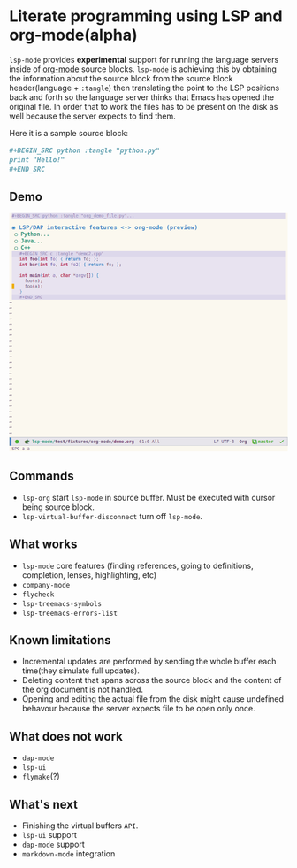 # Literate programming using LSP and org-mode(alpha)
`lsp-mode` provides **experimental** support for running the language servers
inside of [org-mode](https://orgmode.org/) source blocks. `lsp-mode` is
achieving this by obtaining the information about the source block from the
source block header(language + `:tangle`) then translating the point to the LSP
positions back and forth so the language server thinks that Emacs has opened the
original file. In order that to work the files has to be present on the disk as
well because the server expects to find them.

Here it is a sample source block:

``` org
#+BEGIN_SRC python :tangle "python.py"
print "Hello!"
#+END_SRC
```

## Demo
![Demo](../../examples/org-mode.gif )

## Commands
* `lsp-org` start `lsp-mode` in source buffer. Must be executed with cursor
  being source block.
* `lsp-virtual-buffer-disconnect` turn off `lsp-mode`.

## What works
* `lsp-mode` core features (finding references, going to definitions, completion, lenses, highlighting, etc)
* `company-mode`
* `flycheck`
* `lsp-treemacs-symbols`
* `lsp-treemacs-errors-list`

## Known limitations
* Incremental updates are performed by sending the whole
  buffer each time(they simulate full updates).
* Deleting content that spans across the source block and the content of the org
  document is not handled.
* Opening and editing the actual file from the disk might cause undefined
  behavour because the server expects file to be open only once.

## What does not work
* `dap-mode`
* `lsp-ui`
* `flymake`(?)

## What's next
- Finishing the virtual buffers `API`.
- `lsp-ui` support
- `dap-mode` support
- `markdown-mode` integration
